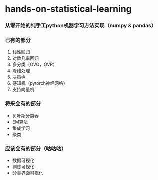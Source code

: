 # hands-on-statistical-learning

### 从零开始的纯手工python机器学习方法实现（numpy & pandas）

### 已有的部分

1. 线性回归
2. 对数几率回归
3. 多分类（OVO，OVR）
4. 降维处理
5. 决策树
6. 感知机（pytorch神经网络）
7. 支持向量机



### 将来会有的部分

- 贝叶斯分类器
- EM算法
- 集成学习
- 聚类



### 应该会有的部分（咕咕咕）

- 数据可视化
- 训练可视化
- 分类界面可视化